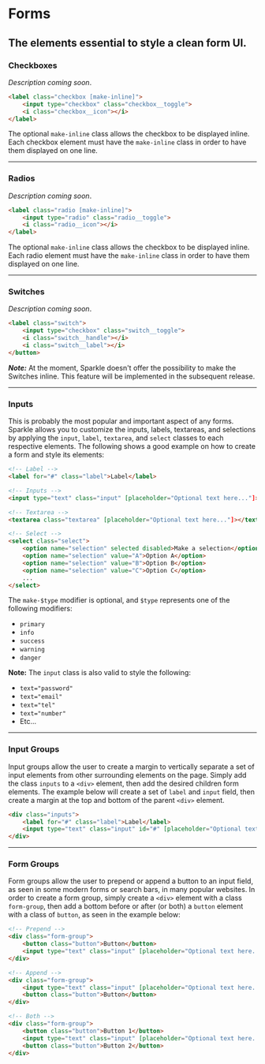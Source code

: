 # Forms
## The elements essential to style a clean form UI.

### __Checkboxes__
_Description coming soon_. 

```html
<label class="checkbox [make-inline]">
    <input type="checkbox" class="checkbox__toggle">
    <i class="checkbox__icon"></i>
</label>
```

The optional `make-inline` class allows the checkbox to be displayed inline. Each checkbox element
must have the `make-inline` class in order to have them displayed on one line.

---
### __Radios__
_Description coming soon_.

```html
<label class="radio [make-inline]">
    <input type="radio" class="radio__toggle">
    <i class="radio__icon"></i>
</label>
```

The optional `make-inline` class allows the checkbox to be displayed inline. Each radio element
must have the `make-inline` class in order to have them displayed on one line.

---
### __Switches__
_Description coming soon_.

```html
<label class="switch">
    <input type="checkbox" class="switch__toggle">
    <i class="switch__handle"></i>
    <i class="switch__label"></i>
</button>
```
*__Note:__* At the moment, Sparkle doesn't offer the possibility to make the Switches inline. This feature
will be implemented in the subsequent release.

---
### __Inputs__
This is probably the most popular and important aspect of any forms. Sparkle allows you to customize the inputs, labels, textareas, and selections by applying the `input`, `label`, `textarea`, and `select` classes to each respective elements. The following shows a good example on how to create a form and style its elements:

```html
<!-- Label -->
<label for="#" class="label">Label</label>

<!-- Inputs -->
<input type="text" class="input" [placeholder="Optional text here..."]>

<!-- Textarea -->
<textarea class="textarea" [placeholder="Optional text here..."]></textarea>

<!-- Select -->
<select class="select">
    <option name="selection" selected disabled>Make a selection</option>
    <option name="selection" value="A">Option A</option>
    <option name="selection" value="B">Option B</option>
    <option name="selection" value="C">Option C</option>
    ...
</select>
```

The `make-$type` modifier is optional, and `$type` represents one of the following modifiers:
- `primary`
- `info`
- `success`
- `warning`
- `danger`

__Note:__ The `input` class is also valid to style the following:
- `text="password"`
- `text="email"`
- `text="tel"`
- `text="number"`
- Etc...

---
### __Input Groups__
Input groups allow the user to create a margin to vertically separate a set of input elements from other surrounding
elements on the page. Simply add the class `inputs` to a `<div>` element, then add the desired children form elements.
The example below will create a set of `label` and `input` field, then create a margin at the top and bottom of the
parent `<div>` element.

```html
<div class="inputs">
    <label for="#" class="label">Label</label>
    <input type="text" class="input" id="#" [placeholder="Optional text here..."]>
</div>
```

---
### __Form Groups__
Form groups allow the user to prepend or append a button to an input field, as seen in some modern forms or search bars,
in many popular websites. In order to create a form group, simply create a `<div>` element with a class `form-group`, then
add a bottom before or after (or both) a `button` element with a class of `button`, as seen in the example below:

```html
<!-- Prepend -->
<div class="form-group">
    <button class="button">Button</button>
    <input type="text" class="input" [placeholder="Optional text here..."]>
</div>

<!-- Append -->
<div class="form-group">
    <input type="text" class="input" [placeholder="Optional text here..."]>
    <button class="button">Button</button>
</div>

<!-- Both -->
<div class="form-group">
    <button class="button">Button 1</button>
    <input type="text" class="input" [placeholder="Optional text here..."]>
    <button class="button">Button 2</button>
</div>
```